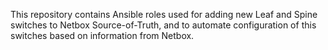 This repository contains Ansible roles used for adding new Leaf and Spine switches to Netbox Source-of-Truth, and to automate configuration of this switches based on information from Netbox.
